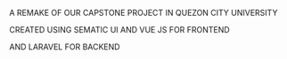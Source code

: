 A REMAKE OF OUR CAPSTONE PROJECT IN QUEZON CITY UNIVERSITY

CREATED USING SEMATIC UI AND VUE JS FOR FRONTEND

AND LARAVEL FOR BACKEND